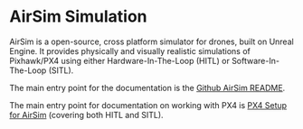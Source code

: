 # AirSim Simulation

AirSim is a open-source, cross platform simulator for drones, built on Unreal Engine. It provides physically and visually realistic simulations of Pixhawk/PX4 using either Hardware-In-The-Loop \(HITL\) or Software-In-The-Loop \(SITL\).

The main entry point for the documentation is the [Github AirSim README](https://github.com/Microsoft/AirSim/blob/master/README.md).

The main entry point for documentation on working with PX4 is [PX4 Setup for AirSim](https://github.com/Microsoft/AirSim/blob/master/docs/px4_setup.md) (covering both HITL and SITL).
